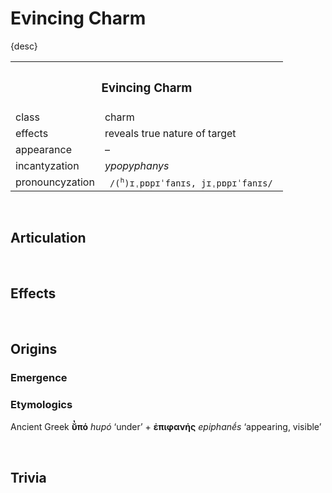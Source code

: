 # Evincing Charm

{desc}


<table>
  <tr>
    <th colspan="2"> <h3> Evincing Charm </h3> </th>
  </tr>
  <tr>
    <td> class </td>
    <td> charm </td>
  </th>
  <tr>
    <td> effects </td>
    <td> reveals true nature of target </td>
  </tr>
  <tr>
    <td> appearance </td>
    <td> – </td>
  </tr>
  <tr>
    <td> incantyzation </td>
    <td> <em> ypopyphanys </em> </td>
  </tr>
  <tr>
    <td> pronouncyzation </td>
    <td> <code> /(<sup>h</sup>)ɪˌpɒpɪˈfanɪs, jɪˌpɒpɪˈfanɪs/ </code> </td>
  </tr>
</table>


<br>


## Articulation


<br>


## Effects


<br>


## Origins

### Emergence

### Etymologics
Ancient Greek **ῠ̔πό** *hupó* ‘under’ + **ἐπιφανής** *epiphanḗs* ‘appearing, visible’


<br>


## Trivia
